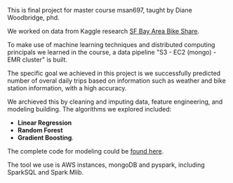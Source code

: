 This is final project for master course msan697, taught by Diane Woodbridge, phd. 

We worked on data from Kaggle research [SF Bay Area Bike Share](https://www.kaggle.com/benhamner/sf-bay-area-bike-share). 

To make use of machine learning techniques and distributed computing principals we learned in the course, a data pipeline "S3 - EC2 (mongo) - EMR cluster" is built.

The specific goal we achieved in this project is we successfully predicted number of overal daily trips based on information such as weather and bike station information, with a high accuracy. 

We archieved this by cleaning and imputing data, feature engineering, and modeling building. The algorithms we explored included:
* **Linear Regression**
* **Random Forest**
* **Gradient Boosting**. 

The complete code for modeling could be [found here](https://github.com/Hatchin/msan697project/blob/master/completeCode.py). 

The tool we use is AWS instances, mongoDB and pyspark, including SparkSQL and Spark Mlib.


